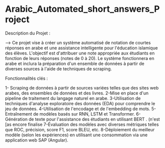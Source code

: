 # Arabic_Automated_short_answers_Project

Description du Projet :

--> Ce projet vise à créer un système automatisé de notation de courtes réponses en arabe et une assistance intelligente pour l'éducation islamique des élèves. L'objectif est d'attribuer une note appropriée aux étudiants en fonction de leurs réponses (notes de 0 à 20). Le système fonctionnera en arabe et inclura la préparation d'un ensemble de données à partir de diverses sources à l'aide de techniques de scraping.

Fonctionnalités clés :

1- Scraping de données à partir de sources variées telles que des sites web arabes, des ensembles de données et des livres. 2-Mise en place d'un pipeline de traitement du langage naturel en arabe. 3-Utilisation de techniques d'analyse exploratoire des données (EDA) pour comprendre le jeu de données. 4-Utilisation de l'encodage et de l'embedding de mots. 5-Entraînement de modèles basés sur RNN, LSTM et Transformer. 6-Génération de texte pour l'assistance des étudiants en utilisant BERT . (n'est [as encore finalise 7-Évaluation des modèles avec diverses métriques telles que ROC, précision, score F1, score BLEU, etc. 8-Déploiement du meilleur modèle (selon les expériences) en utilisant une consommation via une application web SAP (Angular).

